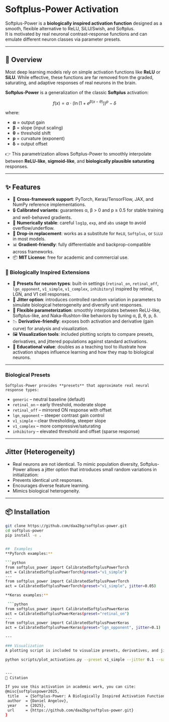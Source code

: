 # Softplus-Power Activation

Softplus-Power is a **biologically inspired activation function** designed as a smooth, flexible alternative to ReLU, SiLU/Swish, and Softplus.  
It is motivated by real neuronal contrast-response functions and can emulate different neuron classes via parameter presets.

---

## 📌 Overview
 Most deep learning models rely on simple activation functions like **ReLU** or **SiLU**. While effective, these functions are far removed from the graded, saturating, and adaptive responses of real neurons in the brain.

 **Softplus-Power** is a  generalization of the classic **Softplus** activation:

 $$
 f(x) = \alpha \cdot \big( \ln(1 + e^{\beta(x - \theta)}) \big)^{p} - \delta
 $$

 where:
 - **α** = output gain  
 - **β** = slope (input scaling)  
 - **θ** = threshold shift  
 - **p** = curvature (exponent)  
 - **δ** = output offset  

👉 This parametrization allows Softplus-Power to smoothly interpolate between **ReLU-like**, **sigmoid-like**, and **biologically plausible saturating** responses.

---

## ✨ Features

- 🚀 **Cross-framework support**: PyTorch, Keras/TensorFlow, JAX, and NumPy reference implementations.  
- 🔒 **Calibrated variants**: guarantees α, β > 0 and p ≥ 0.5 for stable training and well-behaved gradients.  
- 🧪 **Numerically stable**: careful `log1p`, `exp`, and `abs` usage to avoid overflow/underflow.  
- 🧩 **Drop-in replacement**: works as a substitute for `ReLU`, `Softplus`, or `SiLU` in most models.  
- 📊 **Gradient-friendly**: fully differentiable and backprop-compatible across frameworks.  
- 📦 **MIT License**: free for academic and commercial use.  

### 🔬 Biologically Inspired Extensions
- 🧠 **Presets for neuron types**: built-in settings (`retinal_on`, `retinal_off`, `lgn_opponent`, `v1_simple`, `v1_complex`, `inhibitory`) inspired by retinal, LGN, and V1 cell responses.  
- 🎲 **Jitter option**: introduces controlled random variation in parameters to simulate biological heterogeneity and diversify unit responses.  
- 🔄 **Flexible parameterization**: smoothly interpolates between ReLU-like, Softplus-like, and Naka–Rushton-like behaviors by tuning α, β, θ, p, δ.  
- 📉 **Derivative-friendly**: exposes both activation and derivative (gain curve) for analysis and visualization.  
- 🖼️ **Visualization tools**: included plotting scripts to compare presets, derivatives, and jittered populations against standard activations.  
- 📖 **Educational value**: doubles as a teaching tool to illustrate how activation shapes influence learning and how they map to biological neurons.  

---

### Biological Presets
    Softplus-Power provides **presets** that approximate real neural response types:

 - `generic` – neutral baseline (default)  
 - `retinal_on` – early threshold, moderate slope  
 - `retinal_off` – mirrored ON response with offset  
 - `lgn_opponent` – steeper contrast gain control  
 - `v1_simple` – clear thresholding, steeper slope  
 - `v1_complex` – more compressive/saturating  
 - `inhibitory` – elevated threshold and offset (sparse response)  

---

## Jitter (Heterogeneity)

 - Real neurons are not identical. To mimic population diversity, Softplus-Power allows a jitter option that introduces small random variations in initialization:
 - Prevents identical unit responses.
 - Encourages diverse feature learning.
 - Mimics biological heterogeneity.
---

## 📦 Installation

 ```bash
 git clone https://github.com/daa2bg/softplus-power.git
 cd softplus-power
 pip install -e .


##  Examples
**PyTorch examples:**

 ```python
 from softplus_power import CalibratedSoftplusPowerTorch
 act = CalibratedSoftplusPowerTorch(preset="v1_simple")
 ---
 from softplus_power import CalibratedSoftplusPowerTorch
 act = CalibratedSoftplusPowerTorch(preset="v1_simple", jitter=0.05)

**Keras examples:**

  ```python
 from softplus_power import CalibratedSoftplusPowerKeras
 act = CalibratedSoftplusPowerKeras(preset="retinal_on")
 ---
 from softplus_power import CalibratedSoftplusPowerKeras
 act = CalibratedSoftplusPowerKeras(preset="lgn_opponent", jitter=0.1)

---

### Visualization
 A plotting script is included to visualize presets, derivatives, and jitter effects:

 python scripts/plot_activations.py --preset v1_simple --jitter 0.1 --save figs


---
🔹 Citation

If you use this activation in academic work, you can cite:
@misc{softpluspower2025,
  title   = {Softplus-Power: A Biologically Inspired Activation Function},
  author  = {Daniel Angelov},
  year    = {2025},
  url     = {https://github.com/daa2bg/softplus-power.git}
}
